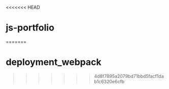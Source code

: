 <<<<<<< HEAD
# js-portfolio
=======
# deployment_webpack
>>>>>>> 4d8f7895a2079bd71bbd5facf1dab1c6320e6cfb
